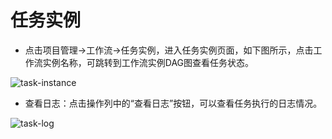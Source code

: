 # 任务实例

- 点击项目管理->工作流->任务实例，进入任务实例页面，如下图所示，点击工作流实例名称，可跳转到工作流实例DAG图查看任务状态。

![task-instance](/img/new_ui/dev/project/task-instance.png)

- 查看日志：点击操作列中的“查看日志”按钮，可以查看任务执行的日志情况。

![task-log](/img/new_ui/dev/project/task-log.png)
